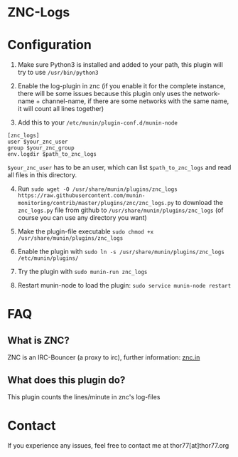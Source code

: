 ZNC-Logs
========

# Configuration
1. Make sure Python3 is installed and added to your path, this plugin will try to use `/usr/bin/python3`

2. Enable the log-plugin in znc (if you enable it for the complete instance, there will be some issues because this plugin only uses the network-name + channel-name, if there are some networks with the same name, it will count all lines together)

3. Add this to your `/etc/munin/plugin-conf.d/munin-node`  
```
[znc_logs]
user $your_znc_user
group $your_znc_group
env.logdir $path_to_znc_logs
```
`$your_znc_user` has to be an user, which can list `$path_to_znc_logs` and read all files in this directory.

4. Run `sudo wget -O /usr/share/munin/plugins/znc_logs https://raw.githubusercontent.com/munin-monitoring/contrib/master/plugins/znc/znc_logs.py` to download the `znc_logs.py` file from github to `/usr/share/munin/plugins/znc_logs` (of course you can use any directory you want)

5. Make the plugin-file executable `sudo chmod +x /usr/share/munin/plugins/znc_logs`

6. Enable the plugin with `sudo ln -s /usr/share/munin/plugins/znc_logs /etc/munin/plugins/`

7. Try the plugin with `sudo munin-run znc_logs`

7. Restart munin-node to load the plugin: `sudo service munin-node restart`

# FAQ
## What is ZNC?
ZNC is an IRC-Bouncer (a proxy to irc), further information: [znc.in](http://wiki.znc.in/ZNC)

## What does this plugin do?
This plugin counts the lines/minute in znc's log-files

# Contact
If you experience any issues, feel free to contact me at thor77[at]thor77.org